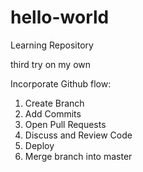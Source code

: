 # hello-world
Learning Repository

third try on my own

Incorporate Github flow:
1. Create Branch
2. Add Commits
3. Open Pull Requests
4. Discuss and Review Code
5. Deploy
6. Merge branch into master

